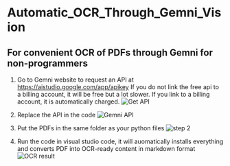 # Automatic_OCR_Through_Gemni_Vision
For convenient OCR of PDFs through Gemni for non-programmers 
-------------------------------------

1. Go to Gemni website to request an API at https://aistudio.google.com/app/apikey
If you do not link the free api to a billing account, it will be free but a lot slower. If you link to a billing account, it is automatically charged. 
    ![Get API](https://github.com/user-attachments/assets/17250626-f099-4bf7-893b-edeec70f47c0)

3. Replace the API in the code
   ![Gemni API](https://github.com/user-attachments/assets/0a2d99e4-c13b-4194-a480-d1f9ac627f89)

4. Put the PDFs in the same folder as your python files
   ![step 2](https://github.com/user-attachments/assets/e997bdb9-5983-440a-b0a3-dc0ddc8fb732)

5. Run the code in visual studio code, it will auomatically installs everything and converts PDF into OCR-ready content in markdown format
   ![OCR result](https://github.com/user-attachments/assets/2d16c18b-2869-4f43-a6ad-f4593c0f97fd)
